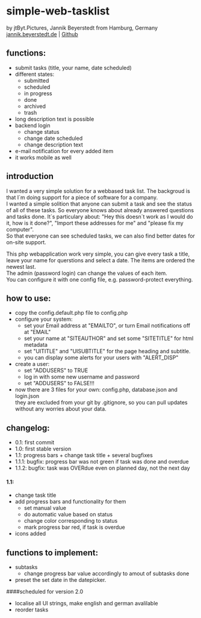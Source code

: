 # simple-web-tasklist
by jtByt.Pictures, Jannik Beyerstedt from Hamburg, Germany  
[jannik.beyerstedt.de](http://jannik.beyerstedt.de) | [Github](https://github.com/jbeyerstedt)  

## functions:
- submit tasks (title, your name, date scheduled)
- different states:
	- submitted
	- scheduled
	- in progress
	- done
	- archived
	- trash
- long description text is possible
- backend login
	- change status
	- change date scheduled
	- change description text
- e-mail notification for every added item
- it works mobile as well

## introduction
I wanted a very simple solution for a webbased task list. The backgroud is that I´m doing support for a piece of software for a company.  
I wanted a simple solition that anyone can submit a task and see the status of all of these tasks. So everyone knows about already answered questions and tasks done. It´s particulary about: "Hey this doesn´t work as I would do it, how is it done?", "Import these addresses for me" and "please fix my computer".  
So that everyone can see scheduled tasks, we can also find better dates for on-site support. 

This php webapplication work very simple, you can give every task a title, leave your name for querstions and select a date. The items are ordered the newest last.  
The admin (password login) can change the values of each item.  
You can configure it with one config file, e.g. password-protect everything.


## how to use:
- copy the config.default.php file to config.php
- configure your system:
  - set your Email address at "EMAILTO", or turn Email notifications off at "EMAIL"
  - set your name at "SITEAUTHOR" and set some "SITETITLE" for html metadata
  - set "UITITLE" and "UISUBTITLE" for the page heading and subtitle.
  - you can display some alerts for your users with "ALERT_DISP"
- create a user:
  - set "ADDUSERS" to TRUE
  - log in with some new username and password
  - set "ADDUSERS" to FALSE!!!
- now there are 3 files for your own: config.php, database.json and login.json  
they are excluded from your git by .gitignore, so you can pull updates without any worries about your data.

## changelog:
- 0.1: first commit
- 1.0: first stable version
- 1.1: progress bars + change task title + several bugfixes
- 1.1.1: bugfix: progress bar was not green if task was done and overdue
- 1.1.2: bugfix: task was OVERdue even on planned day, not the next day

#### 1.1:
- change task title
- add progress bars and functionality for them
  - set manual value
  - do automatic value based on status
  - change color corresponding to status
  - mark progress bar red, if task is overdue
- icons added

## functions to implement:
- subtasks
  - change progress bar value accordingly to amout of subtasks done
- preset the set date in the datepicker.


####scheduled for version 2.0
- localise all UI strings, make english and german avalilable
- reorder tasks
